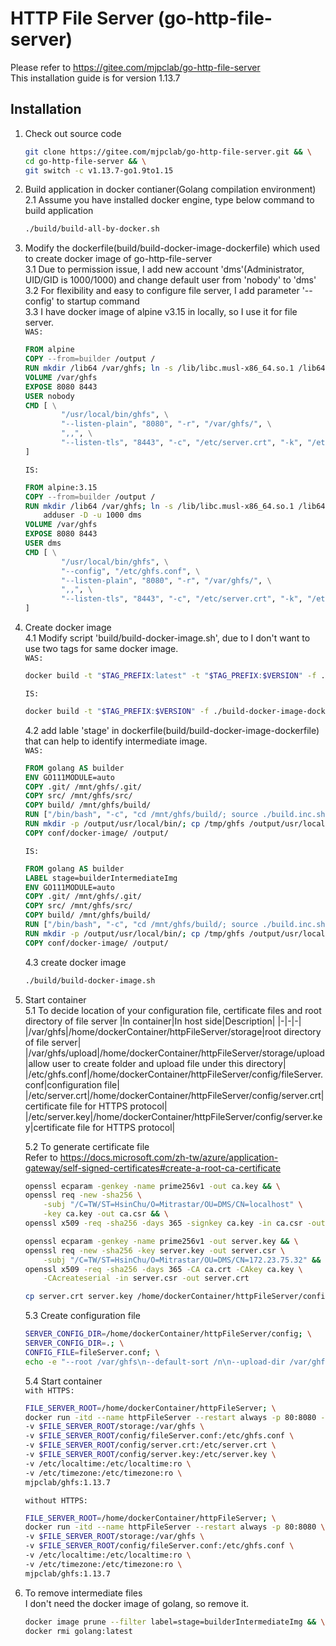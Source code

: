 # HTTP File Server (go-http-file-server)
Please refer to <https://gitee.com/mjpclab/go-http-file-server><br>
This installation guide is for version 1.13.7

## Installation
1. Check out source code
	```bash
	git clone https://gitee.com/mjpclab/go-http-file-server.git && \
	cd go-http-file-server && \
	git switch -c v1.13.7-go1.9to1.15
	```
2. Build application in docker contianer(Golang compilation environment)<br>
	2.1 Assume you have installed docker engine, type below command to build application
	```bash
	./build/build-all-by-docker.sh
	```
3. Modify the dockerfile(build/build-docker-image-dockerfile) which used to create docker image of go-http-file-server<br>
	3.1 Due to permission issue, I add new account 'dms'(Administrator, UID/GID is 1000/1000) and change default user from 'nobody' to 'dms'<br>
	3.2 For flexibility and easy to configure file server, I add parameter '--config' to startup command<br>
	3.3 I have docker image of alpine v3.15 in locally, so I use it for file server.<br>
	`WAS:`
	```dockerfile
	FROM alpine
	COPY --from=builder /output /
	RUN mkdir /lib64 /var/ghfs; ln -s /lib/libc.musl-x86_64.so.1 /lib64/ld-linux-x86-64.so.2
	VOLUME /var/ghfs
	EXPOSE 8080 8443
	USER nobody
	CMD [ \
			"/usr/local/bin/ghfs", \
			"--listen-plain", "8080", "-r", "/var/ghfs/", \
			",,", \
			"--listen-tls", "8443", "-c", "/etc/server.crt", "-k", "/etc/server.key", "-r", "/var/ghfs/" \
	]
	```
	`IS:`
	```dockerfile
	FROM alpine:3.15
	COPY --from=builder /output /
	RUN mkdir /lib64 /var/ghfs; ln -s /lib/libc.musl-x86_64.so.1 /lib64/ld-linux-x86-64.so.2 && \
	    adduser -D -u 1000 dms
	VOLUME /var/ghfs
	EXPOSE 8080 8443
	USER dms
	CMD [ \
			"/usr/local/bin/ghfs", \
			"--config", "/etc/ghfs.conf", \
			"--listen-plain", "8080", "-r", "/var/ghfs/", \
			",,", \
			"--listen-tls", "8443", "-c", "/etc/server.crt", "-k", "/etc/server.key", "-r", "/var/ghfs/" \
	]
	```
4. Create docker image<br>
	4.1 Modify script 'build/build-docker-image.sh', due to I don't want to use two tags for same docker image.<br>
	`WAS:`
	```bash
	docker build -t "$TAG_PREFIX:latest" -t "$TAG_PREFIX:$VERSION" -f ./build-docker-image-dockerfile ../
	```
	`IS:`
	```bash
	docker build -t "$TAG_PREFIX:$VERSION" -f ./build-docker-image-dockerfile ../
	```
	4.2 add lable 'stage' in dockerfile(build/build-docker-image-dockerfile) that can help to identify intermediate image.<br>
	`WAS:`
	```dockerfile
	FROM golang AS builder
	ENV GO111MODULE=auto
	COPY .git/ /mnt/ghfs/.git/
	COPY src/ /mnt/ghfs/src/
	COPY build/ /mnt/ghfs/build/
	RUN ["/bin/bash", "-c", "cd /mnt/ghfs/build/; source ./build.inc.sh; go build -ldflags \"$LDFLAGS\" -o /tmp/ghfs /mnt/ghfs/src/main.go"]
	RUN mkdir -p /output/usr/local/bin/; cp /tmp/ghfs /output/usr/local/bin/;
	COPY conf/docker-image/ /output/
	```
	`IS:`
	```dockerfile
	FROM golang AS builder
	LABEL stage=builderIntermediateImg
	ENV GO111MODULE=auto
	COPY .git/ /mnt/ghfs/.git/
	COPY src/ /mnt/ghfs/src/
	COPY build/ /mnt/ghfs/build/
	RUN ["/bin/bash", "-c", "cd /mnt/ghfs/build/; source ./build.inc.sh; go build -ldflags \"$LDFLAGS\" -o /tmp/ghfs /mnt/ghfs/src/main.go"]
	RUN mkdir -p /output/usr/local/bin/; cp /tmp/ghfs /output/usr/local/bin/;
	COPY conf/docker-image/ /output/
	```
	4.3 create docker image
	```bash
	./build/build-docker-image.sh
	```
5. Start container<br>
	5.1 To decide location of your configuration file, certificate files and root directory of file server
	|In container|In host side|Description|
	|-|-|-|
	|/var/ghfs|/home/dockerContainer/httpFileServer/storage|root directory of file server|
	|/var/ghfs/upload|/home/dockerContainer/httpFileServer/storage/upload|allow user to create folder and upload file under this directory|
	|/etc/ghfs.conf|/home/dockerContainer/httpFileServer/config/fileServer.conf|configuration file|
	|/etc/server.crt|/home/dockerContainer/httpFileServer/config/server.crt|certificate file for HTTPS protocol|
	|/etc/server.key|/home/dockerContainer/httpFileServer/config/server.key|certificate file for HTTPS protocol|

	5.2 To generate certificate file<br>
	Refer to <https://docs.microsoft.com/zh-tw/azure/application-gateway/self-signed-certificates#create-a-root-ca-certificate>
	```bash
	openssl ecparam -genkey -name prime256v1 -out ca.key && \
	openssl req -new -sha256 \
		-subj "/C=TW/ST=HsinChu/O=Mitrastar/OU=DMS/CN=localhost" \
		-key ca.key -out ca.csr && \
	openssl x509 -req -sha256 -days 365 -signkey ca.key -in ca.csr -out ca.crt
	
	openssl ecparam -genkey -name prime256v1 -out server.key && \
	openssl req -new -sha256 -key server.key -out server.csr \
		-subj "/C=TW/ST=HsinChu/O=Mitrastar/OU=DMS/CN=172.23.75.32" && \
	openssl x509 -req -sha256 -days 365 -CA ca.crt -CAkey ca.key \
		-CAcreateserial -in server.csr -out server.crt

	cp server.crt server.key /home/dockerContainer/httpFileServer/config/
	```
	5.3 Create configuration file
	```bash
	SERVER_CONFIG_DIR=/home/dockerContainer/httpFileServer/config; \
	SERVER_CONFIG_DIR=.; \
	CONFIG_FILE=fileServer.conf; \
	echo -e "--root /var/ghfs\n--default-sort /n\n--upload-dir /var/ghfs/upload/\n--mkdir-dir /var/ghfs/upload/" > $SERVER_CONFIG_DIR/$CONFIG_FILE
	```
	5.4 Start container<br>
	`with HTTPS:`
	```bash
	FILE_SERVER_ROOT=/home/dockerContainer/httpFileServer; \
	docker run -itd --name httpFileServer --restart always -p 80:8080 -p 443:8443 \
	-v $FILE_SERVER_ROOT/storage:/var/ghfs \
	-v $FILE_SERVER_ROOT/config/fileServer.conf:/etc/ghfs.conf \
	-v $FILE_SERVER_ROOT/config/server.crt:/etc/server.crt \
	-v $FILE_SERVER_ROOT/config/server.key:/etc/server.key \
	-v /etc/localtime:/etc/localtime:ro \
	-v /etc/timezone:/etc/timezone:ro \
	mjpclab/ghfs:1.13.7
	```
	`without HTTPS:`
	```bash
	FILE_SERVER_ROOT=/home/dockerContainer/httpFileServer; \
	docker run -itd --name httpFileServer --restart always -p 80:8080 \
	-v $FILE_SERVER_ROOT/storage:/var/ghfs \
	-v $FILE_SERVER_ROOT/config/fileServer.conf:/etc/ghfs.conf \
	-v /etc/localtime:/etc/localtime:ro \
	-v /etc/timezone:/etc/timezone:ro \
	mjpclab/ghfs:1.13.7
	```
6. To remove intermediate files<br>
	I don't need the docker image of golang, so remove it.
	```bash
	docker image prune --filter label=stage=builderIntermediateImg && \
	docker rmi golang:latest
	```

